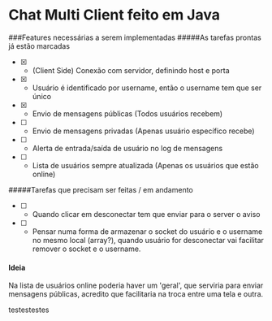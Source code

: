 # Chat Multi Client feito em Java

###Features necessárias a serem implementadas
#####As tarefas prontas já estão marcadas
* [x] - (Client Side) Conexão com servidor, definindo host e porta
* [x] - Usuário é identificado por username, então o username tem que ser único
* [x] - Envio de mensagens públicas (Todos usuários recebem)
* [ ] - Envio de mensagens privadas (Apenas usuário específico recebe)
* [ ] - Alerta de entrada/saída de usuário no log de mensagens
* [ ] - Lista de usuários sempre atualizada (Apenas os usuários que estão online)

#####Tarefas que precisam ser feitas / em andamento
* [ ] - Quando clicar em desconectar tem que enviar para o server o aviso
* [ ] - Pensar numa forma de armazenar o socket do usuário e o username no mesmo local (array?), quando usuário for desconectar vai facilitar remover o socket e o username. 

#### Ideia
Na lista de usuários online poderia haver um 'geral', que serviria para enviar mensagens públicas, acredito que facilitaria na troca entre uma tela e outra.

testestestes
